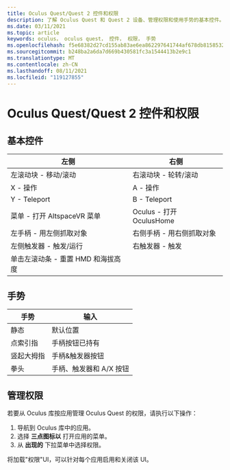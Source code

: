 ```yaml
---
title: Oculus Quest/Quest 2 控件和权限
description: 了解 Oculus Quest 和 Quest 2 设备、管理权限和使用手势的基本控件。
ms.date: 03/11/2021
ms.topic: article
keywords: oculus， oculus quest， 控件， 权限， 手势
ms.openlocfilehash: f5e68382d27cd155ab83ae6ea862297641744af678db8158532a6030341c8c7a
ms.sourcegitcommit: b248ba2a6da7d669b430581fc3a1544413b2e9c1
ms.translationtype: MT
ms.contentlocale: zh-CN
ms.lasthandoff: 08/11/2021
ms.locfileid: "119127855"
---
```

# <a name="oculus-questquest-2-controls-and-permissions"></a>Oculus Quest/Quest 2 控件和权限

## <a name="basic-controls"></a>基本控件

<!-- Missing images -->

| 左侧 | 右侧 |
|---|---|
| 左滚动块 - 移动/滚动 | 右滚动块 - 轮转/滚动 |
| X - 操作 | A - 操作 |
| Y - Teleport | B - Teleport |
| 菜单 - 打开 AltspaceVR 菜单 | Oculus - 打开 OculusHome |
| 左手柄 - 用左侧抓取对象 | 右侧手柄 - 用右侧抓取对象 |
| 左侧触发器 - 触发/运行 | 右触发器 - 触发 |
| 单击左滚动条 - 重置 HMD 和海拔高度 |  |

## <a name="hand-gestures"></a>手势

| 手势 | 输入 |
|---|---|
| 静态 | 默认位置 |
| 点索引指 | 手柄按钮已持有 |
| 竖起大拇指 | 手柄&触发器按钮 |
| 拳头 | 手柄、触发器和 A/X 按钮 |

## <a name="managing-permissions"></a>管理权限

<!-- Missing image -->

若要从 Oculus 库按应用管理 Oculus Quest 的权限，请执行以下操作：

1. 导航到 Oculus 库中的应用。
2. 选择 **三点图标以** 打开应用的菜单。
3. 从 **出现的** 下拉菜单中选择权限。

将加载"权限"UI，可以针对每个应用启用和关闭该 UI。